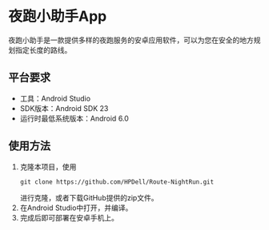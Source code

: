 # 夜跑小助手App
夜跑小助手是一款提供多样的夜跑服务的安卓应用软件，可以为您在安全的地方规划指定长度的路线。
## 平台要求
- 工具：Android Studio
- SDK版本：Android SDK 23
- 运行时最低系统版本：Android 6.0
## 使用方法
1. 克隆本项目，使用
    ```
    git clone https://github.com/HPDell/Route-NightRun.git
    ```
    进行克隆，或者下载GitHub提供的zip文件。
2. 在Android Studio中打开，并编译。
3. 完成后即可部署在安卓手机上。
